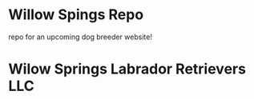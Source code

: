 # Willow Spings Repo

repo for an upcoming dog breeder website!

# Wilow Springs Labrador Retrievers LLC